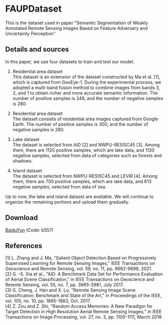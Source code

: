 # FAUPDataset

This is the dataset used in paper "Semantic Segmentation of Weakly Annotated Remote Sensing Images Based on Feature Adversary and Uncertainty Perception"

## Details and sources

In this paper, we use four datasets to train and test our model. 

1. Residential area dataset  
This dataset is an extension of the dataset constructed by Ma et al. [1], which is captured from GeoEye-1. During the experimental process, we adopted a multi-band fusion method to combine images from bands 3, 2, and 1 to obtain richer and more accurate semantic information. The number of positive samples is 248, and the number of negative samples is 280.

2. Residential area dataset  
The dataset consists of residential area images captured from Google Earth. The number of positive samples is 300, and the number of negative samples is 280.

3. Lake dataset  
The dataset is selected from AID [2] and NWPU-RESISC45 [3]. Among them, there are 1120 positive samples, which are lake data, and 1130 negative samples, selected from data of categories such as forests and shadows.

4. Island dataset  
The dataset is selected from NWPU-RESISC45 and LEVIR [4]. Among them, there are 700 positive samples, which are lake data, and 613 negative samples, selected from data of sea.

Up to now, the lake and island dataset are available. We will continue to organize the remaining portions and upload them gradually.

## Download

[BaiduYun](https://pan.baidu.com/s/1gTdkkOA6-oNvHKj7ZV2DxA) (Code: b557)

## References

[1] L. Zhang and J. Ma, "Salient Object Detection Based on Progressively Supervised Learning for Remote Sensing Images," IEEE Transactions on Geoscience and Remote Sensing, vol. 59, no. 11, pp. 9682-9696, 2021.  
[2] G. -S. Xia et al., "AID: A Benchmark Data Set for Performance Evaluation of Aerial Scene Classification," in IEEE Transactions on Geoscience and Remote Sensing, vol. 55, no. 7, pp. 3965-3981, July 2017.  
[3] G. Cheng, J. Han and X. Lu, "Remote Sensing Image Scene Classification: Benchmark and State of the Art," in Proceedings of the IEEE, vol. 105, no. 10, pp. 1865-1883, Oct. 2017.  
[4] Z. Zou and Z. Shi, "Random Access Memories: A New Paradigm for Target Detection in High Resolution Aerial Remote Sensing Images," in IEEE Transactions on Image Processing, vol. 27, no. 3, pp. 1100-1111, March 2018.

